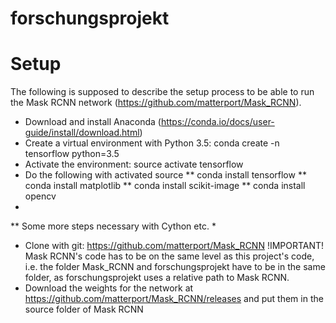 # forschungsprojekt

# Setup

The following is supposed to describe the setup process to be able to run the Mask RCNN network (https://github.com/matterport/Mask_RCNN).

* Download and install Anaconda (https://conda.io/docs/user-guide/install/download.html)
* Create a virtual environment with Python 3.5: conda create -n tensorflow python=3.5
* Activate the environment: source activate tensorflow
* Do the following with activated source
** conda install tensorflow
** conda install matplotlib
** conda install scikit-image
** conda install opencv
*
** Some more steps necessary with Cython etc.
*
* Clone with git: https://github.com/matterport/Mask_RCNN !IMPORTANT! Mask RCNN's code has to be on the same level as this project's code, i.e. the folder Mask_RCNN and forschungsprojekt have to be in the same folder, as forschungsprojekt uses a relative path to Mask RCNN.
* Download the weights for the network at https://github.com/matterport/Mask_RCNN/releases and put them in the source folder of Mask RCNN
